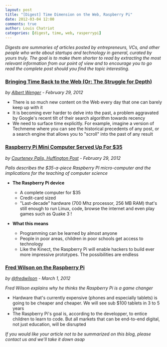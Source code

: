 ```yaml
---
layout: post
title: "[Digest] Time Dimension on the Web, Raspberry Pi"
date: 2012-03-04 12:00
comments: true
author: Louis Chatriot
categories: [digest, time, web, rasperrypi]
---
```


*Digests are summaries of articles posted by entrepreneurs, VCs, and
other people who write about startups and technology in general, curated
by yours truly. The goal is to make them shorter to read by extracting the most relevant
information from our point of view and to encourage you to go read the
complete post should you find the topic interesting.*


### [Bringing Time Back to the Web (Or: The Struggle for Depth)](http://continuations.com/post/18605081084/bringing-time-back-to-the-web-or-the-struggle-for "Source")
*by [Albert Wenger](https://twitter.com/#!/albertwenger) - February 29, 2012*

* There is so much new content on the Web every day that one can barely
  keep up with it
* It is becoming ever harder to delve into the past, a problem
  aggravated by Google's recent tilt of their search algorithm towards
recency
* We need to surface time explicitly. For example, imagine a version of
  Techmeme where you can see the historical precedents of any post, or a
search engine that allows you to "scroll" into the past of any result




### [Raspberry Pi Mini Computer Served Up For $35](http://www.huffingtonpost.com/2012/02/29/raspberry-pi_n_1310441.html "Source")
*by [Courteney Palis, Huffington Post](http://www.huffingtonpost.com/courteney-palis) - February 29, 2012*


*Palis describes the $35-a-piece Raspberry PI micro-computer and the
implications for the teaching of computer science*

* **The Raspberry Pi device**
  * A complete computer for $35
  * Credit-card sized
  * "Last-decade" hardware (700 Mhz processor, 256 MB RAM) that's still
enough to run Linux, code, browse the internet and even play games such
as Quake 3 !

* **What this means**
  * Programming can be learned by almost anyone
  * People in poor areas, children in poor schools get access to technology
  * Like the Kinect, the Raspberry Pi will enable hackers to build ever
more impressive prototypes. The possibilities are endless



### [Fred Wilson on the Raspberry Pi](http://www.avc.com/a_vc/2012/03/raspberry-pi.html "Source")
*by [@fredwilson](https://twitter.com/#!/fredwilson) - March 1, 2012*


*Fred Wilson explains why he thinks the Raspberry Pi is a game changer*

* Hardware that's currently expensive (phones and especially tablets)
is going to be cheaper and cheaper. We will see sub $100 tablets in 3 to
5 years
* The Raspberry Pi's goal is, according to the developper, to entice
children to learn to code. But all markets that can be end-to-end
digital, not just education, will be disrupted




*If you would like your article not to be summarized on this blog,
please contact us and we'll take it down
asap*
